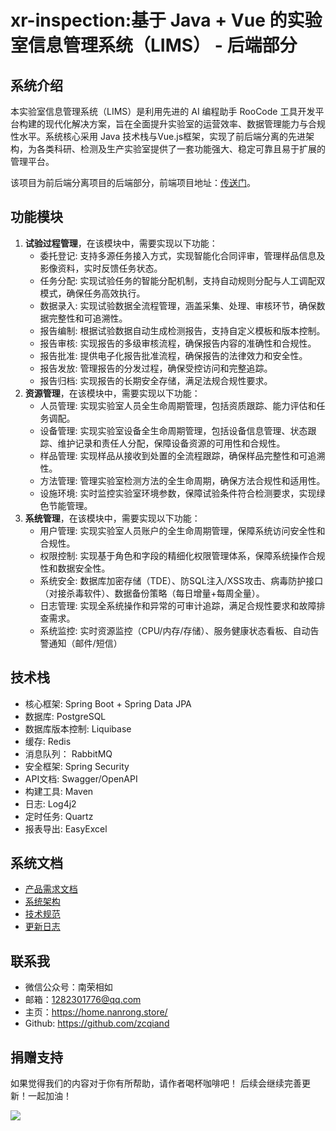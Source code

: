 # xr-inspection:基于 Java + Vue 的实验室信息管理系统（LIMS） - 后端部分

## 系统介绍

本实验室信息管理系统（LIMS）是利用先进的 AI 编程助手 RooCode 工具开发平台构建的现代化解决方案，旨在全面提升实验室的运营效率、数据管理能力与合规性水平。系统核心采用 Java 技术栈与Vue.js框架，实现了前后端分离的先进架构，为各类科研、检测及生产实验室提供了一套功能强大、稳定可靠且易于扩展的管理平台。

该项目为前后端分离项目的后端部分，前端项目地址：[传送门](https://github.com/zcqiand/xr-inspection-ui)。

## 功能模块

1. **试验过程管理**，在该模块中，需要实现以下功能：
   - 委托登记: 支持多源任务接入方式，实现智能化合同评审，管理样品信息及影像资料，实时反馈任务状态。
   - 任务分配: 实现试验任务的智能分配机制，支持自动规则分配与人工调配双模式，确保任务高效执行。
   - 数据录入: 实现试验数据全流程管理，涵盖采集、处理、审核环节，确保数据完整性和可追溯性。
   - 报告编制: 根据试验数据自动生成检测报告，支持自定义模板和版本控制。
   - 报告审核: 实现报告的多级审核流程，确保报告内容的准确性和合规性。
   - 报告批准: 提供电子化报告批准流程，确保报告的法律效力和安全性。
   - 报告发放: 管理报告的分发过程，确保受控访问和完整追踪。
   - 报告归档: 实现报告的长期安全存储，满足法规合规性要求。
2. **资源管理**，在该模块中，需要实现以下功能：
   - 人员管理: 实现实验室人员全生命周期管理，包括资质跟踪、能力评估和任务调配。
   - 设备管理: 实现实验室设备全生命周期管理，包括设备信息管理、状态跟踪、维护记录和责任人分配，保障设备资源的可用性和合规性。
   - 样品管理: 实现样品从接收到处置的全流程跟踪，确保样品完整性和可追溯性。
   - 方法管理: 管理实验室检测方法的全生命周期，确保方法合规性和适用性。
   - 设施环境: 实时监控实验室环境参数，保障试验条件符合检测要求，实现绿色节能管理。
3. **系统管理**，在该模块中，需要实现以下功能：
   - 用户管理: 实现实验室人员账户的全生命周期管理，保障系统访问安全性和合规性。
   - 权限控制: 实现基于角色和字段的精细化权限管理体系，保障系统操作合规性和数据安全性。
   - 系统安全: 数据库加密存储（TDE）、防SQL注入/XSS攻击、病毒防护接口（对接杀毒软件）、数据备份策略（每日增量+每周全量）。
   - 日志管理: 实现全系统操作和异常的可审计追踪，满足合规性要求和故障排查需求。
   - 系统监控: 实时资源监控（CPU/内存/存储）、服务健康状态看板、自动告警通知（邮件/短信）

## 技术栈

- 核心框架: Spring Boot + Spring Data JPA
- 数据库: PostgreSQL
- 数据库版本控制: Liquibase
- 缓存: Redis
- 消息队列： RabbitMQ
- 安全框架: Spring Security
- API文档: Swagger/OpenAPI
- 构建工具: Maven
- 日志: Log4j2
- 定时任务: Quartz
- 报表导出: EasyExcel

## 系统文档

- [产品需求文档](./docs/product_requirement_docs.md)
- [系统架构](./docs/architecture.md)
- [技术规范](./docs/technical.md)
- [更新日志](./tasks/changelog.md)

## 联系我

- 微信公众号：南荣相如
- 邮箱：1282301776@qq.com
- 主页：https://home.nanrong.store/
- Github: https://github.com/zcqiand

## 捐赠支持

如果觉得我们的内容对于你有所帮助，请作者喝杯咖啡吧！ 后续会继续完善更新！一起加油！

![](https://home.nanrong.store/assets/zhifu.png)